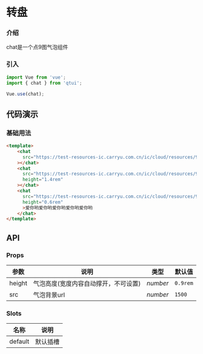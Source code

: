 # 转盘

### 介绍

chat是一个点9图气泡组件

### 引入

```js
import Vue from 'vue';
import { chat } from 'qtui';

Vue.use(chat);
```

## 代码演示

### 基础用法

```html
<template>
    <chat
      src="https://test-resources-ic.carryu.com.cn/ic/cloud/resources/982252f620631d2d372ad4d75545de1b.png"
    ></chat>
    <chat
      src="https://test-resources-ic.carryu.com.cn/ic/cloud/resources/982252f620631d2d372ad4d75545de1b.png"
      height="1.4rem"
    ></chat>
    <chat
      src="https://test-resources-ic.carryu.com.cn/ic/cloud/resources/982252f620631d2d372ad4d75545de1b.png"
      height="0.6rem"
      >爱你哟爱你哟爱你哟爱你哟爱你哟
    </chat>
</template>

```

## API

### Props

| 参数          | 说明     | 类型     | 默认值    |
| ------------- | -------- | -------- | --------- |
| height          | 气泡高度(宽度内容自动撑开，不可设置) | _number_ | `0.9rem` |
| src          | 气泡背景url | _number_ | `1500` |

### Slots

| 名称    | 说明     |
| ------- | -------- |
| default | 默认插槽 |
